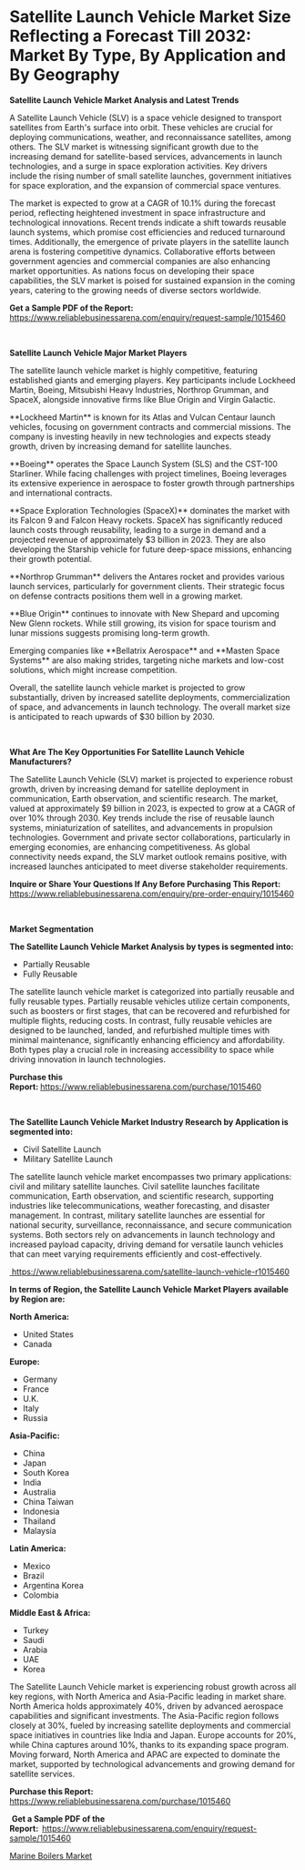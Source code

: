 <p><h1>Satellite Launch Vehicle Market Size Reflecting a Forecast Till 2032: Market By Type, By Application and By Geography</h1></p><p><strong>Satellite Launch Vehicle Market Analysis and Latest Trends</strong></p>
<p><p>A Satellite Launch Vehicle (SLV) is a space vehicle designed to transport satellites from Earth's surface into orbit. These vehicles are crucial for deploying communications, weather, and reconnaissance satellites, among others. The SLV market is witnessing significant growth due to the increasing demand for satellite-based services, advancements in launch technologies, and a surge in space exploration activities. Key drivers include the rising number of small satellite launches, government initiatives for space exploration, and the expansion of commercial space ventures.</p><p>The market is expected to grow at a CAGR of 10.1% during the forecast period, reflecting heightened investment in space infrastructure and technological innovations. Recent trends indicate a shift towards reusable launch systems, which promise cost efficiencies and reduced turnaround times. Additionally, the emergence of private players in the satellite launch arena is fostering competitive dynamics. Collaborative efforts between government agencies and commercial companies are also enhancing market opportunities. As nations focus on developing their space capabilities, the SLV market is poised for sustained expansion in the coming years, catering to the growing needs of diverse sectors worldwide.</p></p>
<p><strong>Get a Sample PDF of the Report:&nbsp;</strong> <a href="https://www.reliablebusinessarena.com/enquiry/request-sample/1015460?utm_campaign=2933&utm_medium=2&utm_source=Github&utm_content=ia&utm_term=08042025&utm_id=satellite-launch-vehicle">https://www.reliablebusinessarena.com/enquiry/request-sample/1015460</a></p>
<p>&nbsp;</p>
<p><strong>Satellite Launch Vehicle Major Market Players</strong></p>
<p><p>The satellite launch vehicle market is highly competitive, featuring established giants and emerging players. Key participants include Lockheed Martin, Boeing, Mitsubishi Heavy Industries, Northrop Grumman, and SpaceX, alongside innovative firms like Blue Origin and Virgin Galactic.</p><p>**Lockheed Martin** is known for its Atlas and Vulcan Centaur launch vehicles, focusing on government contracts and commercial missions. The company is investing heavily in new technologies and expects steady growth, driven by increasing demand for satellite launches.</p><p>**Boeing** operates the Space Launch System (SLS) and the CST-100 Starliner. While facing challenges with project timelines, Boeing leverages its extensive experience in aerospace to foster growth through partnerships and international contracts. </p><p>**Space Exploration Technologies (SpaceX)** dominates the market with its Falcon 9 and Falcon Heavy rockets. SpaceX has significantly reduced launch costs through reusability, leading to a surge in demand and a projected revenue of approximately $3 billion in 2023. They are also developing the Starship vehicle for future deep-space missions, enhancing their growth potential.</p><p>**Northrop Grumman** delivers the Antares rocket and provides various launch services, particularly for government clients. Their strategic focus on defense contracts positions them well in a growing market.</p><p>**Blue Origin** continues to innovate with New Shepard and upcoming New Glenn rockets. While still growing, its vision for space tourism and lunar missions suggests promising long-term growth.</p><p>Emerging companies like **Bellatrix Aerospace** and **Masten Space Systems** are also making strides, targeting niche markets and low-cost solutions, which might increase competition.</p><p>Overall, the satellite launch vehicle market is projected to grow substantially, driven by increased satellite deployments, commercialization of space, and advancements in launch technology. The overall market size is anticipated to reach upwards of $30 billion by 2030.</p></p>
<p>&nbsp;</p>
<p><strong>What Are The Key Opportunities For Satellite Launch Vehicle Manufacturers?</strong></p>
<p><p>The Satellite Launch Vehicle (SLV) market is projected to experience robust growth, driven by increasing demand for satellite deployment in communication, Earth observation, and scientific research. The market, valued at approximately $9 billion in 2023, is expected to grow at a CAGR of over 10% through 2030. Key trends include the rise of reusable launch systems, miniaturization of satellites, and advancements in propulsion technologies. Government and private sector collaborations, particularly in emerging economies, are enhancing competitiveness. As global connectivity needs expand, the SLV market outlook remains positive, with increased launches anticipated to meet diverse stakeholder requirements.</p></p>
<p><strong>Inquire or Share Your Questions If Any Before Purchasing This Report:</strong> <a href="https://www.reliablebusinessarena.com/enquiry/pre-order-enquiry/1015460?utm_campaign=2933&utm_medium=2&utm_source=Github&utm_content=ia&utm_term=08042025&utm_id=satellite-launch-vehicle">https://www.reliablebusinessarena.com/enquiry/pre-order-enquiry/1015460</a></p>
<p>&nbsp;</p>
<p><strong>Market Segmentation</strong></p>
<p><strong>The Satellite Launch Vehicle Market Analysis by types is segmented into:</strong></p>
<p><ul><li>Partially Reusable</li><li>Fully Reusable</li></ul></p>
<p><p>The satellite launch vehicle market is categorized into partially reusable and fully reusable types. Partially reusable vehicles utilize certain components, such as boosters or first stages, that can be recovered and refurbished for multiple flights, reducing costs. In contrast, fully reusable vehicles are designed to be launched, landed, and refurbished multiple times with minimal maintenance, significantly enhancing efficiency and affordability. Both types play a crucial role in increasing accessibility to space while driving innovation in launch technologies.</p></p>
<p><strong>Purchase this Report:&nbsp;</strong><a href="https://www.reliablebusinessarena.com/purchase/1015460?utm_campaign=2933&utm_medium=2&utm_source=Github&utm_content=ia&utm_term=08042025&utm_id=satellite-launch-vehicle">https://www.reliablebusinessarena.com/purchase/1015460</a></p>
<p>&nbsp;</p>
<p><strong>The Satellite Launch Vehicle Market Industry Research by Application is segmented into:</strong></p>
<p><ul><li>Civil Satellite Launch</li><li>Military Satellite Launch</li></ul></p>
<p><p>The satellite launch vehicle market encompasses two primary applications: civil and military satellite launches. Civil satellite launches facilitate communication, Earth observation, and scientific research, supporting industries like telecommunications, weather forecasting, and disaster management. In contrast, military satellite launches are essential for national security, surveillance, reconnaissance, and secure communication systems. Both sectors rely on advancements in launch technology and increased payload capacity, driving demand for versatile launch vehicles that can meet varying requirements efficiently and cost-effectively.</p></p>
<p><a href="https://www.reliablebusinessarena.com/satellite-launch-vehicle-r1015460?utm_campaign=2933&utm_medium=2&utm_source=Github&utm_content=ia&utm_term=08042025&utm_id=satellite-launch-vehicle">&nbsp;https://www.reliablebusinessarena.com/satellite-launch-vehicle-r1015460</a></p>
<p><strong>In terms of Region, the Satellite Launch Vehicle Market Players available by Region are:</strong></p>
<p>
    <p> <strong> North America: </strong>
        <ul>
            <li>United States</li>
            <li>Canada</li>
        </ul>
        </p> 
    <p> <strong> Europe: </strong>
        <ul>
            <li>Germany</li>
            <li>France</li>
            <li>U.K.</li>
            <li>Italy</li>
            <li>Russia</li>
        </ul>
        </p> 
    <p> <strong> Asia-Pacific: </strong>
        <ul>
            <li>China</li>
            <li>Japan</li>
            <li>South Korea</li>
            <li>India</li>
            <li>Australia</li>
            <li>China Taiwan</li>
            <li>Indonesia</li>
            <li>Thailand</li>
            <li>Malaysia</li>
        </ul>
        </p> 
    <p> <strong> Latin America: </strong>
        <ul>
            <li>Mexico</li>
            <li>Brazil</li>
            <li>Argentina Korea</li>
            <li>Colombia</li>
        </ul>
        </p> 
    <p> <strong> Middle East & Africa: </strong>
        <ul>
            <li>Turkey</li>
            <li>Saudi</li>
            <li>Arabia</li>
            <li>UAE</li>
            <li>Korea</li>
        </ul>
    </p>
    </p>
<p><p>The Satellite Launch Vehicle market is experiencing robust growth across all key regions, with North America and Asia-Pacific leading in market share. North America holds approximately 40%, driven by advanced aerospace capabilities and significant investments. The Asia-Pacific region follows closely at 30%, fueled by increasing satellite deployments and commercial space initiatives in countries like India and Japan. Europe accounts for 20%, while China captures around 10%, thanks to its expanding space program. Moving forward, North America and APAC are expected to dominate the market, supported by technological advancements and growing demand for satellite services.</p></p>
<p><strong>Purchase this Report: </strong><a href="https://www.reliablebusinessarena.com/purchase/1015460?utm_campaign=2933&utm_medium=2&utm_source=Github&utm_content=ia&utm_term=08042025&utm_id=satellite-launch-vehicle">https://www.reliablebusinessarena.com/purchase/1015460</a></p>
<p>&nbsp;<strong>Get a Sample PDF of the Report:&nbsp;&nbsp;</strong><a href="https://www.reliablebusinessarena.com/enquiry/request-sample/1015460?utm_campaign=2933&utm_medium=2&utm_source=Github&utm_content=ia&utm_term=08042025&utm_id=satellite-launch-vehicle">https://www.reliablebusinessarena.com/enquiry/request-sample/1015460</a></p>
<p><strong></strong></p>
<p><p><a href="https://github.com/leyesamilej/Market-Research-Report-List-1/blob/main/marine-boilers-market.md?utm_campaign=2933&utm_medium=2&utm_source=Github&utm_content=ia&utm_term=08042025&utm_id=satellite-launch-vehicle">Marine Boilers Market</a></p></p>